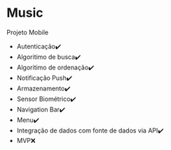 # Music
Projeto Mobile
- Autenticação:heavy_check_mark:
- Algoritimo de busca:heavy_check_mark:
- Algoritimo de ordenação:heavy_check_mark:
- Notificação Push:heavy_check_mark:
- Armazenamento:heavy_check_mark:
- Sensor Biométrico:heavy_check_mark:
- Navigation Bar:heavy_check_mark:
- Menu:heavy_check_mark:
- Integração de dados com fonte de dados via API:heavy_check_mark:
- MVP:x: 

